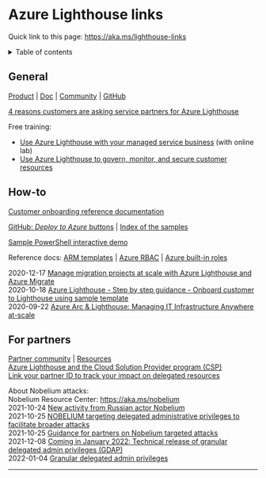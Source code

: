 # Azure Lighthouse links

Quick link to this page: https://aka.ms/lighthouse-links

<details><summary>Table of contents</summary>

* [General](#general)
* [How-to](#howto)
* [For partners](#partners)

</details>

<a name="general"></a>

## General

[Product](https://azure.microsoft.com/en-us/services/azure-lighthouse/) |
[Doc](https://docs.microsoft.com/en-us/azure/lighthouse/) |
[Community](https://techcommunity.microsoft.com/t5/azure-lighthouse/bd-p/AzureLighthouse) |
[GitHub](https://github.com/Azure/Azure-Lighthouse-samples)

[4 reasons customers are asking service partners for Azure Lighthouse](https://azure.microsoft.com/en-us/blog/4-reasons-customers-are-asking-service-partners-for-azure-lighthouse/)

Free training:
* [Use Azure Lighthouse with your managed service business](https://docs.microsoft.com/en-us/learn/modules/intro-to-azure-lighthouse/) (with online lab)
* [Use Azure Lighthouse to govern, monitor, and secure customer resources](https://docs.microsoft.com/en-us/learn/modules/govern-monitor-secure-resources-azure-lighthouse/)

<a name="howto"></a>

## How-to

[Customer onboarding reference documentation](https://docs.microsoft.com/en-us/azure/lighthouse/how-to/onboard-customer)

[GitHub: _Deploy to Azure_ buttons](https://github.com/Azure/Azure-Lighthouse-samples) |
[Index of the samples](https://docs.microsoft.com/en-us/azure/lighthouse/samples/)

[Sample PowerShell interactive demo](https://github.com/pascals-msft/azure-demos/blob/main/demo-lighthouse.ps1)

Reference docs:
[ARM templates](https://docs.microsoft.com/en-us/azure/azure-resource-manager/templates/) |
[Azure RBAC](https://docs.microsoft.com/en-us/azure/role-based-access-control/) |
[Azure built-in roles](https://docs.microsoft.com/en-us/azure/role-based-access-control/built-in-roles)

2020-12-17 [Manage migration projects at scale with Azure Lighthouse and Azure Migrate](https://techcommunity.microsoft.com/t5/azure-migration-and/manage-migration-projects-at-scale-with-azure-lighthouse-and/ba-p/1999161)  
2020-10-18 [Azure Lighthouse - Step by step guidance - Onboard customer to Lighthouse using sample template](https://techcommunity.microsoft.com/t5/azure-paas-blog/azure-lighthouse-step-by-step-guidance-onboard-customer-to/ba-p/1793055)  
2020-09-22 [Azure Arc & Lighthouse: Managing IT Infrastructure Anywhere at-scale](https://techcommunity.microsoft.com/t5/azure-arc-blog/azure-arc-amp-lighthouse-managing-it-infrastructure-anywhere-at/ba-p/1638980)

<a name="partners"></a>

## For partners

[Partner community](https://aka.ms/azurelighthouse) | [Resources](https://www.microsoft.com/azure/partners/azure-lighthouse#lighthouse-resources)  
[Azure Lighthouse and the Cloud Solution Provider program (CSP)](https://docs.microsoft.com/en-us/azure/lighthouse/concepts/cloud-solution-provider)  
[Link your partner ID to track your impact on delegated resources](https://docs.microsoft.com/en-us/azure/lighthouse/how-to/partner-earned-credit)

About Nobelium attacks:  
Nobelium Resource Center: https://aka.ms/nobelium  
2021-10-24 [New activity from Russian actor Nobelium](https://blogs.microsoft.com/on-the-issues/2021/10/24/new-activity-from-russian-actor-nobelium/)  
2021-10-25 [NOBELIUM targeting delegated administrative privileges to facilitate broader attacks](https://www.microsoft.com/security/blog/2021/10/25/nobelium-targeting-delegated-administrative-privileges-to-facilitate-broader-attacks/)  
2021-10-25 [Guidance for partners on Nobelium targeted attacks](https://blogs.partner.microsoft.com/mpn/guidance-for-partners-on-nobelium-targeted-attacks/)  
2021-12-08 [Coming in January 2022: Technical release of granular delegated admin privileges (GDAP)](https://docs.microsoft.com/en-us/partner-center/announcements/2021-december#9)  
2022-01-04 [Granular delegated admin privileges](https://partner.microsoft.com/en-us/resources/collection/granular-delegated-admin-privileges)
___
